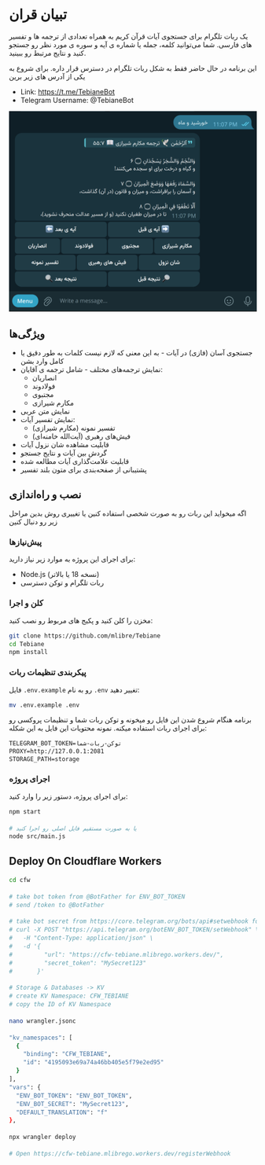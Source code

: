 # تبیان قران

یک ربات تلگرام برای جستجوی آیات قرآن کریم به همراه تعدادی از ترجمه ها و تفسیر های فارسی. شما می‌توانید کلمه، جمله یا شماره ی آیه و سوره ی مورد نظر رو جستجو کنید و نتایج مرتبط رو ببینید.

این برنامه در حال حاضر فقط به شکل ربات تلگرام در دسترس قرار داره. برای شروع به یکی از آدرس های زیر برین

* Link: <https://t.me/TebianeBot>
* Telegram Username: @TebianeBot

![Tebiane](./image.png)

## ویژگی‌ها

* جستجوی آسان (فازی) در آیات - به این معنی که لازم نیست کلمات به طور دقیق یا کامل وارد بشن
* نمایش ترجمه‌های مختلف - شامل ترجمه ی آقایان:
  * انصاریان
  * فولادوند
  * مجتبوی
  * مکارم شیرازی
* نمایش متن عربی
* نمایش تفسیر آیات:
  * تفسیر نمونه (مکارم شیرازی)
  * فیش‌های رهبری (آیت‌الله خامنه‌ای)
* قابلیت مشاهده شان نزول آیات
* گردش بین آیات و نتایج جستجو
* قابلیت علامت‌گذاری آیات مطالعه شده
* پشتیبانی از صفحه‌بندی برای متون بلند تفسیر

## نصب و راه‌اندازی

اگه میخواید این ربات رو به صورت شخصی استفاده کنین یا تغییری روش بدین مراحل زیر رو دنبال کنین

### پیش‌نیازها

برای اجرای این پروژه به موارد زیر نیاز دارید:

* Node.js (نسخه 18 یا بالاتر)
* ربات تلگرام و توکن دسترسی

### کلن و اجرا

مخزن را کلن کنید و پکیج های مربوط رو نصب کنید:

```bash
git clone https://github.com/mlibre/Tebiane
cd Tebiane
npm install
```

### پیکربندی تنظیمات ربات

فایل `.env.example` رو به نام `.env` تغییر دهید:

```bash
mv .env.example .env
```

برنامه هنگام شروع شدن این فایل رو میخونه و توکن ربات شما و تنظیمات پروکسی رو برای اجرای ربات استفاده میکنه. نمونه محتویات این فایل به این شکله:

```env
TELEGRAM_BOT_TOKEN=توکن-ربات-شما
PROXY=http://127.0.0.1:2081
STORAGE_PATH=storage
```

### اجرای پروژه

برای اجرای پروژه، دستور زیر را وارد کنید:

```bash
npm start

# یا به صورت مستقیم فایل اصلی رو اجرا کنید
node src/main.js
```

## Deploy On Cloudflare Workers

```bash
cd cfw

# take bot token from @BotFather for ENV_BOT_TOKEN
# send /token to @BotFather

# take bot secret from https://core.telegram.org/bots/api#setwebhook for ENV_BOT_SECRET
# curl -X POST "https://api.telegram.org/botENV_BOT_TOKEN/setWebhook" \
#   -H "Content-Type: application/json" \
#   -d '{
#         "url": "https://cfw-tebiane.mlibrego.workers.dev/",
#         "secret_token": "MySecret123"
#       }'

# Storage & Databases -> KV
# create KV Namespace: CFW_TEBIANE
# copy the ID of KV Namespace

nano wrangler.jsonc

"kv_namespaces": [
  {
    "binding": "CFW_TEBIANE",
    "id": "4195093e69a74a46bb405e5f79e2ed95"
  }
],
"vars": {
  "ENV_BOT_TOKEN": "ENV_BOT_TOKEN",
  "ENV_BOT_SECRET": "MySecret123",
  "DEFAULT_TRANSLATION": "f"
},

npx wrangler deploy

# Open https://cfw-tebiane.mlibrego.workers.dev/registerWebhook
```
